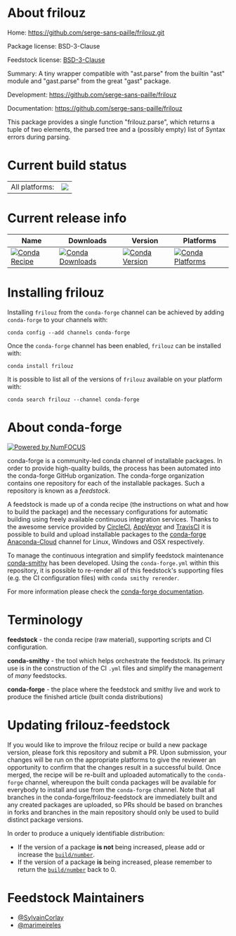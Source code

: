 About frilouz
=============

Home: https://github.com/serge-sans-paille/frilouz.git

Package license: BSD-3-Clause

Feedstock license: [BSD-3-Clause](https://github.com/conda-forge/frilouz-feedstock/blob/master/LICENSE.txt)

Summary: A tiny wrapper compatible with "ast.parse" from the builtin "ast" module and "gast.parse" from the great "gast" package.

Development: https://github.com/serge-sans-paille/frilouz

Documentation: https://github.com/serge-sans-paille/frilouz

This package provides a single function "frilouz.parse", which returns
a tuple of two elements, the parsed tree and a (possibly empty) list
of Syntax errors during parsing.


Current build status
====================


<table><tr><td>All platforms:</td>
    <td>
      <a href="https://dev.azure.com/conda-forge/feedstock-builds/_build/latest?definitionId=11967&branchName=master">
        <img src="https://dev.azure.com/conda-forge/feedstock-builds/_apis/build/status/frilouz-feedstock?branchName=master">
      </a>
    </td>
  </tr>
</table>

Current release info
====================

| Name | Downloads | Version | Platforms |
| --- | --- | --- | --- |
| [![Conda Recipe](https://img.shields.io/badge/recipe-frilouz-green.svg)](https://anaconda.org/conda-forge/frilouz) | [![Conda Downloads](https://img.shields.io/conda/dn/conda-forge/frilouz.svg)](https://anaconda.org/conda-forge/frilouz) | [![Conda Version](https://img.shields.io/conda/vn/conda-forge/frilouz.svg)](https://anaconda.org/conda-forge/frilouz) | [![Conda Platforms](https://img.shields.io/conda/pn/conda-forge/frilouz.svg)](https://anaconda.org/conda-forge/frilouz) |

Installing frilouz
==================

Installing `frilouz` from the `conda-forge` channel can be achieved by adding `conda-forge` to your channels with:

```
conda config --add channels conda-forge
```

Once the `conda-forge` channel has been enabled, `frilouz` can be installed with:

```
conda install frilouz
```

It is possible to list all of the versions of `frilouz` available on your platform with:

```
conda search frilouz --channel conda-forge
```


About conda-forge
=================

[![Powered by NumFOCUS](https://img.shields.io/badge/powered%20by-NumFOCUS-orange.svg?style=flat&colorA=E1523D&colorB=007D8A)](http://numfocus.org)

conda-forge is a community-led conda channel of installable packages.
In order to provide high-quality builds, the process has been automated into the
conda-forge GitHub organization. The conda-forge organization contains one repository
for each of the installable packages. Such a repository is known as a *feedstock*.

A feedstock is made up of a conda recipe (the instructions on what and how to build
the package) and the necessary configurations for automatic building using freely
available continuous integration services. Thanks to the awesome service provided by
[CircleCI](https://circleci.com/), [AppVeyor](https://www.appveyor.com/)
and [TravisCI](https://travis-ci.com/) it is possible to build and upload installable
packages to the [conda-forge](https://anaconda.org/conda-forge)
[Anaconda-Cloud](https://anaconda.org/) channel for Linux, Windows and OSX respectively.

To manage the continuous integration and simplify feedstock maintenance
[conda-smithy](https://github.com/conda-forge/conda-smithy) has been developed.
Using the ``conda-forge.yml`` within this repository, it is possible to re-render all of
this feedstock's supporting files (e.g. the CI configuration files) with ``conda smithy rerender``.

For more information please check the [conda-forge documentation](https://conda-forge.org/docs/).

Terminology
===========

**feedstock** - the conda recipe (raw material), supporting scripts and CI configuration.

**conda-smithy** - the tool which helps orchestrate the feedstock.
                   Its primary use is in the construction of the CI ``.yml`` files
                   and simplify the management of *many* feedstocks.

**conda-forge** - the place where the feedstock and smithy live and work to
                  produce the finished article (built conda distributions)


Updating frilouz-feedstock
==========================

If you would like to improve the frilouz recipe or build a new
package version, please fork this repository and submit a PR. Upon submission,
your changes will be run on the appropriate platforms to give the reviewer an
opportunity to confirm that the changes result in a successful build. Once
merged, the recipe will be re-built and uploaded automatically to the
`conda-forge` channel, whereupon the built conda packages will be available for
everybody to install and use from the `conda-forge` channel.
Note that all branches in the conda-forge/frilouz-feedstock are
immediately built and any created packages are uploaded, so PRs should be based
on branches in forks and branches in the main repository should only be used to
build distinct package versions.

In order to produce a uniquely identifiable distribution:
 * If the version of a package **is not** being increased, please add or increase
   the [``build/number``](https://docs.conda.io/projects/conda-build/en/latest/resources/define-metadata.html#build-number-and-string).
 * If the version of a package **is** being increased, please remember to return
   the [``build/number``](https://docs.conda.io/projects/conda-build/en/latest/resources/define-metadata.html#build-number-and-string)
   back to 0.

Feedstock Maintainers
=====================

* [@SylvainCorlay](https://github.com/SylvainCorlay/)
* [@marimeireles](https://github.com/marimeireles/)

